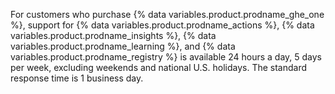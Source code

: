 For customers who purchase {% data variables.product.prodname_ghe_one %}, support for {% data variables.product.prodname_actions %}, {% data variables.product.prodname_insights %}, {% data variables.product.prodname_learning %}, and {% data variables.product.prodname_registry %} is available 24 hours a day, 5 days per week, excluding weekends and national U.S. holidays. The standard response time is 1 business day.
